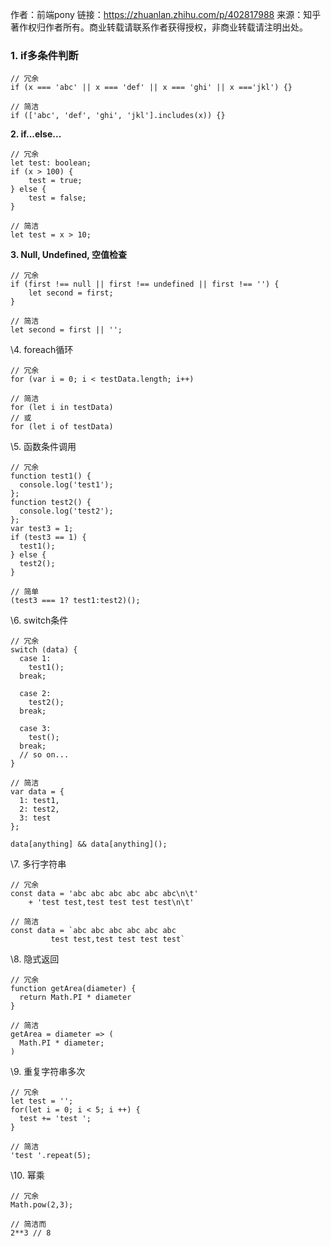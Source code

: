 作者：前端pony
链接：https://zhuanlan.zhihu.com/p/402817988
来源：知乎
著作权归作者所有。商业转载请联系作者获得授权，非商业转载请注明出处。



### 1. if多条件判断

```text
// 冗余
if (x === 'abc' || x === 'def' || x === 'ghi' || x ==='jkl') {}

// 简洁
if (['abc', 'def', 'ghi', 'jkl'].includes(x)) {}
```

**2. if...else...**

```text
// 冗余
let test: boolean;
if (x > 100) {
    test = true;
} else {
    test = false;
}

// 简洁
let test = x > 10;
```

**3. Null, Undefined, 空值检查**

```text
// 冗余
if (first !== null || first !== undefined || first !== '') {
    let second = first;
}

// 简洁
let second = first || '';
```

\4. foreach循环

```text
// 冗余
for (var i = 0; i < testData.length; i++)
    
// 简洁
for (let i in testData)
// 或
for (let i of testData)
```

\5. 函数条件调用

```text
// 冗余
function test1() {
  console.log('test1');
};
function test2() {
  console.log('test2');
};
var test3 = 1;
if (test3 == 1) {
  test1();
} else {
  test2();
}

// 简单
(test3 === 1? test1:test2)();
```

\6. switch条件

```text
// 冗余
switch (data) {
  case 1:
    test1();
  break;

  case 2:
    test2();
  break;

  case 3:
    test();
  break;
  // so on...
}

// 简洁
var data = {
  1: test1,
  2: test2,
  3: test
};

data[anything] && data[anything]();
```

\7. 多行字符串

```text
// 冗余
const data = 'abc abc abc abc abc abc\n\t'
    + 'test test,test test test test\n\t'

// 简洁
const data = `abc abc abc abc abc abc
         test test,test test test test`
```

\8. 隐式返回

```text
// 冗余
function getArea(diameter) {
  return Math.PI * diameter
}

// 简洁
getArea = diameter => (
  Math.PI * diameter;
)
```

\9. 重复字符串多次

```text
// 冗余
let test = ''; 
for(let i = 0; i < 5; i ++) { 
  test += 'test '; 
} 

// 简洁
'test '.repeat(5);
```

\10. 幂乘

```text
// 冗余
Math.pow(2,3);

// 简洁而
2**3 // 8
```